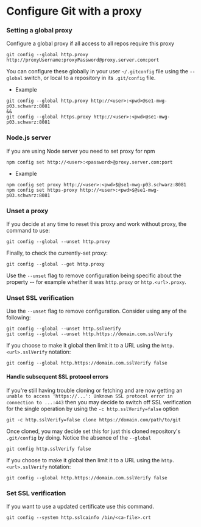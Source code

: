 # Configure Git with a proxy

### Setting a global proxy

Configure a global proxy if all access to all repos require this proxy

```
git config --global http.proxy http://proxyUsername:proxyPassword@proxy.server.com:port
```
You can configure these globally in your user `~/.gitconfig` file using the `--global` switch, or local to a repository in its `.git/config` file.
- Example
```
git config --global http.proxy http://<user>:<pwd>@se1-mwg-p03.schwarz:8081
&&
git config --global https.proxy http://<user>:<pwd>@se1-mwg-p03.schwarz:8081
```

### Node.js server
If you are using Node server you need to set proxy for npm
```
npm config set http://<user>:<password>@proxy.server.com:port
```
- Example
```
npm config set proxy http://<user>:<pwd>$@se1-mwg-p03.schwarz:8081
npm config set https-proxy http://<user>:<pwd>$@se1-mwg-p03.schwarz:8081
```

### Unset a proxy
If you decide at any time to reset this proxy and work without proxy, the command to use:
```
git config --global --unset http.proxy
```
Finally, to check the currently-set proxy:
```
git config --global --get http.proxy
```
Use the `--unset` flag to remove configuration being specific about the property -- for example whether it was `http.proxy` or `http.<url>.proxy`. 

### Unset SSL verification
Use the `--unset` flag to remove configuration.
Consider using any of the following:

```
git config --global --unset http.sslVerify
git config --global --unset http.https://domain.com.sslVerify
```
If you choose to make it global then limit it to a URL using 
the `http.<url>.sslVerify` notation: 

```
git config --global http.https://domain.com.sslVerify false
```
#### Handle subsequent SSL protocol errors

If you're still having trouble cloning or fetching and are now getting 
an `unable to access 'https://...': Unknown SSL protocol error in connection to ...:443` then
you may decide to switch off SSL verification for the single operation 
by using the `-c http.sslVerify=false` option

```
git -c http.sslVerify=false clone https://domain.com/path/to/git
```

Once cloned, you may decide set this for just this cloned 
repository's `.git/config` by doing. Notice the absence of the `--global`

```
git config http.sslVerify false
```

If you choose to make it global then limit it to a URL using 
the `http.<url>.sslVerify` notation: 

```
git config --global http.https://domain.com.sslVerify false
```

### Set SSL verification
If you want to use a updated certificate use this command.
```
git config --system http.sslcainfo /bin/<ca-file>.crt
```
